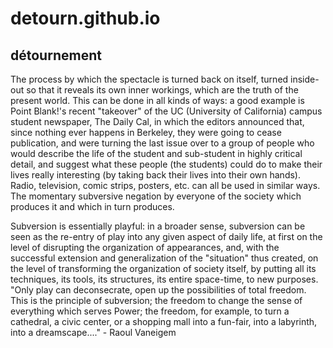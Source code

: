 # detourn.github.io

<h2>détournement</h2>

The process by which the spectacle is turned back on itself, turned inside-out so that it reveals its own inner workings, which are the truth of the present world. This can be done in all kinds of ways: a good example is Point Blank!'s recent "takeover" of the UC (University of California) campus student newspaper, The Daily Cal, in which the editors announced that, since nothing ever happens in Berkeley, they were going to cease publication, and were turning the last issue over to a group of people who would describe the life of the student and sub-student in highly critical detail, and suggest what these people (the students) could do to make their lives really interesting (by taking back their lives into their own hands). Radio, television, comic strips, posters, etc. can all be used in similar ways. The momentary subversive negation by everyone of the society which produces it and which in turn produces.

Subversion is essentially playful: in a broader sense, subversion can be seen as the re-entry of play into any given aspect of daily life, at first on the level of disrupting the organization of appearances, and, with the successful extension and generalization of the "situation" thus created, on the level of transforming the organization of society itself, by putting all its techniques, its tools, its structures, its entire space-time, to new purposes. "Only play can deconsecrate, open up the possibilities of total freedom. This is the principle of subversion; the freedom to change the sense of everything which serves Power; the freedom, for example, to turn a cathedral, a civic center, or a shopping mall into a fun-fair, into a labyrinth, into a dreamscape...." - Raoul Vaneigem
